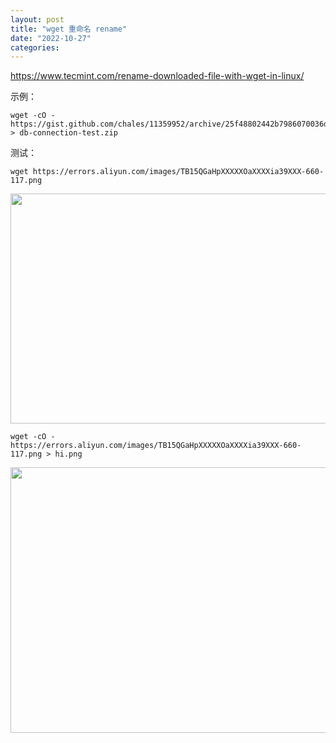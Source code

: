 ```yaml
---
layout: post
title: "wget 重命名 rename"
date: "2022-10-27"
categories: 
---
```

<p><a href="https://www.tecmint.com/rename-downloaded-file-with-wget-in-linux/">https://www.tecmint.com/rename-downloaded-file-with-wget-in-linux/</a></p>

<p>示例：</p>

<pre>
<code>wget -cO - https://gist.github.com/chales/11359952/archive/25f48802442b7986070036d214a2a37b8486282d.zip &gt; db-connection-test.zip</code></pre>

<p>测试：</p>

<pre><code>wget https://errors.aliyun.com/images/TB15QGaHpXXXXXOaXXXXia39XXX-660-117.png</code></pre>

<p><img height="368" src="/uploads/ckeditor/pictures/666/image-20221027164528-3.png" width="1491" /></p>

<pre><code>wget -cO - https://errors.aliyun.com/images/TB15QGaHpXXXXXOaXXXXia39XXX-660-117.png &gt; hi.png</code></pre>

<p><img height="425" src="/uploads/ckeditor/pictures/665/image-20221027164441-2.png" width="1841" /></p>

